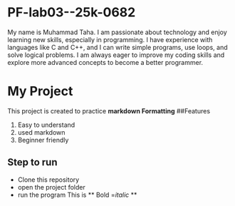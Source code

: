 # PF-lab03--25k-0682
My name is Muhammad Taha. I am passionate about technology and enjoy learning new skills, especially in programming. I have experience with languages like C and C++, and I can write simple programs, use loops, and solve logical problems. I am always eager to improve my coding skills and explore more advanced concepts to become a better programmer.
# My Project
This project is created to practice **markdown  Formatting**
##Features
1. Easy to understand
2. used markdown
3. Beginner friendly
## Step to run 
- Clone this repository
- open the project folder
- run the program
This is ** Bold =_italic_ **


